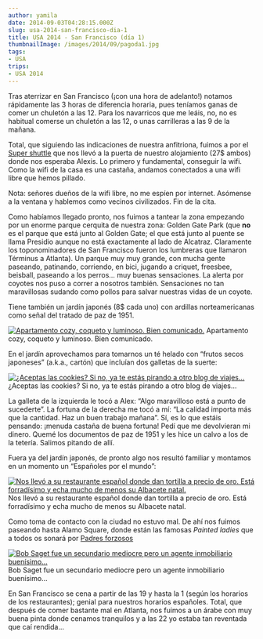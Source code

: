 ```yaml
---
author: yamila
date: 2014-09-03T04:28:15.000Z
slug: usa-2014-san-francisco-dia-1
title: USA 2014 - San Francisco (día 1)
thumbnailImage: /images/2014/09/pagoda1.jpg
tags:
- USA
trips:
- USA 2014
---
```



Tras aterrizar en San Francisco (¡con una hora de adelanto!) notamos rápidamente las 3 horas de diferencia horaria, pues teníamos ganas de comer un chuletón a las 12. Para los navarricos que me leáis, no, no es habitual comerse un chuletón a las 12, o unas carrilleras a las 9 de la mañana.

Total, que siguiendo las indicaciones de nuestra anfitriona, fuimos a por el [Super shuttle](http:/www.supershuttle.com/) que nos llevó a la puerta de nuestro alojamiento (27$ ambos) donde nos esperaba Alexis. Lo primero y fundamental, conseguir la wifi. Como la wifi de la casa es una castaña, andamos conectados a una wifi libre que hemos pillado.

Nota: señores dueños de la wifi libre, no me espíen por internet. Asómense a la ventana y hablemos como vecinos civilizados. Fin de la cita.

Como habíamos llegado pronto, nos fuimos a tantear la zona empezando por un enorme parque cerquita de nuestra zona: Golden Gate Park (que **no** es el parque que está junto al Golden Gate; el que está junto al puente se llama Presidio aunque no está exactamente al lado de Alcatraz. Claramente los toponominadores de San Francisco fueron los lumbreras que llamaron Términus a Atlanta). Un parque muy muy grande, con mucha gente paseando, patinando, corriendo, en bici, jugando a criquet, freesbee, beisball, paseando a los perros… muy buenas sensaciones. La alerta por coyotes nos puso a correr a nosotros también. Sensaciones no tan maravillosas sudando como pollos para salvar nuestras vidas de un coyote.

Tiene también un jardín japonés (8$ cada uno) con ardillas norteamericanas como señal del tratado de paz de 1951.

[![Apartamento cozy, coqueto y luminoso. Bien comunicado.](/images/2014/09/pagoda1.jpg#small)](/images/2014/09/pagoda1.jpg#full)
Apartamento cozy, coqueto y luminoso. Bien comunicado.

En el jardín aprovechamos para tomarnos un té helado con “frutos secos japoneses” (a.k.a., cartón) que incluían dos galletas de la suerte:

[![¿Aceptas las cookies? Si no, ya te estás pirando a otro blog de viajes...](/images/2014/09/cookies.jpg#small)](/images/2014/09/cookies.jpg#full)¿Aceptas las cookies? Si no, ya te estás pirando a otro blog de viajes…

La galleta de la izquierda le tocó a Alex: “Algo maravilloso está a punto de sucederte”. La fortuna de la derecha me tocó a mí: “La calidad importa más que la cantidad. Haz un buen trabajo mañana”. Sí, es lo que estáis pensando: ¡menuda castaña de buena fortuna! Pedí que me devolvieran mi dinero. Quemé los documentos de paz de 1951 y les hice un calvo a los de la tetería. Salimos pitando de allí.

Fuera ya del jardín japonés, de pronto algo nos resultó familiar y montamos en un momento un “Españoles por el mundo”:

[![Nos llevó a su restaurante español donde dan tortilla a precio de oro. Está forradísimo y echa mucho de menos su Albacete natal.](/images/2014/09/espanoles.jpg#small)](/images/2014/09/espanoles.jpg#full)
Nos llevó a su restaurante español donde dan tortilla a precio de oro. Está forradísimo y echa mucho de menos su Albacete natal.

Como toma de contacto con la ciudad no estuvo mal. De ahí nos fuimos paseando hasta Alamo Square, donde están las famosas *Painted ladies* que a todos os sonará por [Padres forzosos](https:/www.youtube.com/watch?v=k-NTGnxZ4xI)

[![Bob Saget fue un secundario mediocre pero un agente inmobiliario buenísimo...](/images/2014/09/painted-ladies.jpg#small)](/images/2014/09/painted-ladies.jpg#full)
Bob Saget fue un secundario mediocre pero un agente inmobiliario buenísimo…

En San Francisco se cena a partir de las 19 y hasta la 1 (según los horarios de los restaurantes); genial para nuestros horarios españoles. Total, que después de comer bastante mal en Atlanta, nos fuimos a un árabe con muy buena pinta donde cenamos tranquilos y a las 22 yo estaba tan reventada que caí rendida…


